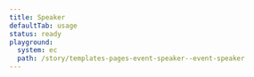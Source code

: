 ```yaml
---
title: Speaker
defaultTab: usage
status: ready
playground:
  system: ec
  path: /story/templates-pages-event-speaker--event-speaker
---
```

